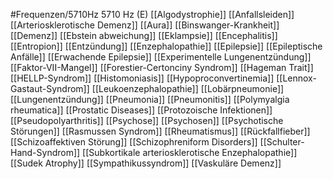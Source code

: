 #Frequenzen/5710Hz
5710 Hz (E)
[[Algodystrophie]]
[[Anfallsleiden]]
[[Arteriosklerotische Demenz]]
[[Aura]]
[[Binswanger-Krankheit]]
[[Demenz]]
[[Ebstein abweichung]]
[[Eklampsie]]
[[Encephalitis]]
[[Entropion]]
[[Entzündung]]
[[Enzephalopathie]]
[[Epilepsie]]
[[Epileptische Anfälle]]
[[Erwachende Epilepsie]]
[[Experimentelle Lungenentzündung]]
[[Faktor-VII-Mangel]]
[[Forestier-Certonciny Syndrom]]
[[Hageman Trait]]
[[HELLP-Syndrom]]
[[Histomoniasis]]
[[Hypoproconvertinemia]]
[[Lennox-Gastaut-Syndrom]]
[[Leukoenzephalopathie]]
[[Lobärpneumonie]]
[[Lungenentzündung]]
[[Pneumonia]]
[[Pneumonitis]]
[[Polymyalgia rheumatica]]
[[Prostatic Diseases]]
[[Protozoische Infektionen]]
[[Pseudopolyarthritis]]
[[Psychose]]
[[Psychosen]]
[[Psychotische Störungen]]
[[Rasmussen Syndrom]]
[[Rheumatismus]]
[[Rückfallfieber]]
[[Schizoaffektiven Störung]]
[[Schizophreniform Disorders]]
[[Schulter-Hand-Syndrom]]
[[Subkortikale arteriosklerotische Enzephalopathie]]
[[Sudek Atrophy]]
[[Sympathikussyndrom]]
[[Vaskuläre Demenz]]